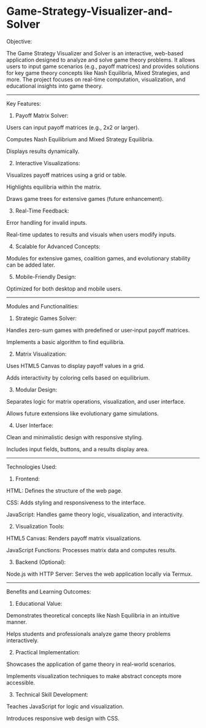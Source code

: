 # Game-Strategy-Visualizer-and-Solver

Objective:

The Game Strategy Visualizer and Solver is an interactive, web-based application designed to analyze and solve game theory problems. It allows users to input game scenarios (e.g., payoff matrices) and provides solutions for key game theory concepts like Nash Equilibria, Mixed Strategies, and more. The project focuses on real-time computation, visualization, and educational insights into game theory.


---

Key Features:

1. Payoff Matrix Solver:

Users can input payoff matrices (e.g., 2x2 or larger).

Computes Nash Equilibrium and Mixed Strategy Equilibria.

Displays results dynamically.



2. Interactive Visualizations:

Visualizes payoff matrices using a grid or table.

Highlights equilibria within the matrix.

Draws game trees for extensive games (future enhancement).



3. Real-Time Feedback:

Error handling for invalid inputs.

Real-time updates to results and visuals when users modify inputs.



4. Scalable for Advanced Concepts:

Modules for extensive games, coalition games, and evolutionary stability can be added later.



5. Mobile-Friendly Design:

Optimized for both desktop and mobile users.





---

Modules and Functionalities:

1. Strategic Games Solver:

Handles zero-sum games with predefined or user-input payoff matrices.

Implements a basic algorithm to find equilibria.



2. Matrix Visualization:

Uses HTML5 Canvas to display payoff values in a grid.

Adds interactivity by coloring cells based on equilibrium.



3. Modular Design:

Separates logic for matrix operations, visualization, and user interface.

Allows future extensions like evolutionary game simulations.



4. User Interface:

Clean and minimalistic design with responsive styling.

Includes input fields, buttons, and a results display area.





---

Technologies Used:

1. Frontend:

HTML: Defines the structure of the web page.

CSS: Adds styling and responsiveness to the interface.

JavaScript: Handles game theory logic, visualization, and interactivity.



2. Visualization Tools:

HTML5 Canvas: Renders payoff matrix visualizations.

JavaScript Functions: Processes matrix data and computes results.



3. Backend (Optional):

Node.js with HTTP Server: Serves the web application locally via Termux.





---

Benefits and Learning Outcomes:

1. Educational Value:

Demonstrates theoretical concepts like Nash Equilibria in an intuitive manner.

Helps students and professionals analyze game theory problems interactively.



2. Practical Implementation:

Showcases the application of game theory in real-world scenarios.

Implements visualization techniques to make abstract concepts more accessible.



3. Technical Skill Development:

Teaches JavaScript for logic and visualization.

Introduces responsive web design with CSS.
